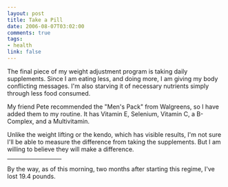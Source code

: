 ```yaml
--- 
layout: post
title: Take a Pill
date: 2006-08-07T03:02:00
comments: true
tags:
- health
link: false
---
```

The final piece of my weight adjustment program is taking daily supplements. Since I am eating less, and doing more, I am giving my body conflicting messages. I'm also starving it of necessary nutrients simply through less food consumed.

My friend Pete recommended the "Men's Pack" from Walgreens, so I have added them to my routine. It has Vitamin E, Selenium, Vitamin C, a B-Complex, and a  Multivitamin.

Unlike the weight lifting or the kendo, which has visible results, I'm not sure I'll be able to measure the difference from taking the supplements. But I am willing to believe they will make a difference.

<hr width="25%" />By the way, as of this morning, two months after starting this regime, I've lost 19.4 pounds.
